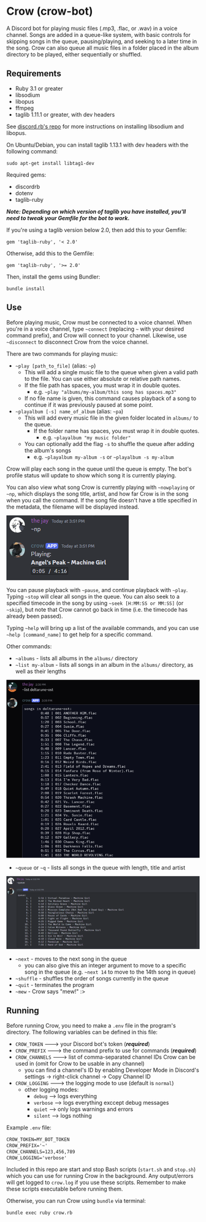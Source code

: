 # Crow (crow-bot)
A Discord bot for playing music files (.mp3, .flac, or .wav) in a voice channel. Songs are added in a queue-like system, with basic controls for skipping songs in the queue, pausing/playing, and seeking to a later time in the song. Crow can also queue all music files in a folder placed in the album directory to be played, either sequentially or shuffled.

## Requirements

- Ruby 3.1 or greater
- libsodium
- libopus
- ffmpeg
- taglib 1.11.1 or greater, with dev headers

See [discord.rb's repo](https://github.com/shardlab/discordrb) for more instructions on installing libsodium and libopus.

On Ubuntu/Debian, you can install taglib 1.13.1 with dev headers with the following command:
```
sudo apt-get install libtag1-dev
```

Required gems:
- discordrb
- dotenv
- taglib-ruby

***Note: Depending on which version of taglib you have installed, you'll need to tweak your Gemfile for the bot to work.***

If you're using a taglib version below 2.0, then add this to your Gemfile:

```
gem 'taglib-ruby', '< 2.0'
```

Otherwise, add this to the Gemfile:
```
gem 'taglib-ruby', '>= 2.0'
```

Then, install the gems using Bundler:
```
bundle install
```

## Use

Before playing music, Crow must be connected to a voice channel. When you're in a voice channel, type `~connect` (replacing `~` with your desired command prefix), and Crow will connect to your channel. Likewise, use `~disconnect` to disconnect Crow from the voice channel.

There are two commands for playing music:
- `~play [path_to_file]` (alias: `~p`)
    - This will add a single music file to the queue when given a valid path to the file. You can use either absolute or relative path names.
    - If the file path has spaces, you must wrap it in double quotes.
        - e.g. `~play "albums/my-album/this song has spaces.mp3"`
    - If no file name is given, this command causes playback of a song to continue if it was previously paused at some point.
- `~playalbum [-s] name_of_album` (alias: `~pa`)
    - This will add every music file in the given folder located in `albums/` to the queue.
        - If the folder name has spaces, you must wrap it in double quotes.
            - e.g. `~playalbum "my music folder"`
    - You can optionally add the flag `-s` to shuffle the queue after adding the album's songs
        - e.g. `~playalbum my-album -s` or `~playalbum -s my-album`

Crow will play each song in the queue until the queue is empty. The bot's profile status will update to show which song it is currently playing.

You can also view what song Crow is currently playing with `~nowplaying` or `~np`, which displays the song title, artist, and how far Crow is in the song when you call the command. If the song file doesn't have a title specified in the metadata, the filename will be displayed instead.

![A screenshot of Crow displaying the current song with `nowplaying`](readme-imgs/crow-bot-scr1.png)

You can pause playback with `~pause`, and continue playback with `~play`. Typing `~stop` will clear all songs in the queue. You can also seek to a specified timecode in the song by using `~seek [H:MM:SS or MM:SS]` (or `~skip`), but note that Crow cannot go back in time (i.e. the timecode has already been passed).

Typing `~help` will bring up a list of the available commands, and you can use `~help [command_name]` to get help for a specific command.

Other commands:
- `~albums` - lists all albums in the `albums/` directory
- `~list my-album` - lists all songs in an album in the `albums/` directory, as well as their lengths

![A screenshot of Crow displaying the current song with `nowplaying`](readme-imgs/crow-bot-scr3.png)

- `~queue` or `~q` - lists all songs in the queue with length, title and artist

![A screenshot of Crow displaying the current song with `nowplaying`](readme-imgs/crow-bot-scr2.png)

- `~next` - moves to the next song in the queue
    - you can also give this an integer argument to move to a specific song in the queue (e.g. `~next 14` to move to the 14th song in queue)
- `~shuffle` - shuffles the order of songs currently in the queue
- `~quit` - terminates the program
- `~mew` - Crow says "mew!" :>

## Running

Before running Crow, you need to make a `.env` file in the program's directory. The following variables can be defined in this file:
- `CROW_TOKEN`    ---> your Discord bot's token (***required***)
- `CROW_PREFIX`   ---> the command prefix to use for commands (***required***)
- `CROW_CHANNELS` ---> list of comma-separated channel IDs Crow can be used in (omit for Crow to be usable in any channel)
    - you can find a channel's ID by enabling Developer Mode in Discord's settings -> right-click channel -> Copy Channel ID
- `CROW_LOGGING`  ---> the logging mode to use (default is `normal`)
    - other logging modes:
        - `debug` --> logs everything
        - `verbose` --> logs everything exccept debug messages
        - `quiet` --> only logs warnings and errors
        - `silent` --> logs nothing

Example `.env` file:
```
CROW_TOKEN=MY_BOT_TOKEN
CROW_PREFIX='~'
CROW_CHANNELS=123,456,789
CROW_LOGGING='verbose'
```

Included in this repo are start and stop Bash scripts (`start.sh` and `stop.sh`) which you can use for running Crow in the background. Any output/errors will get logged to `crow.log` if you use these scripts. Remember to make these scripts executable before running them.

Otherwise, you can run Crow using `bundle` via terminal:
```
bundle exec ruby crow.rb
```